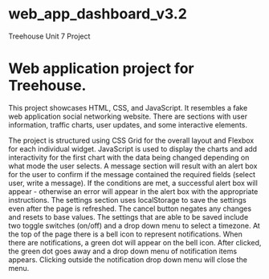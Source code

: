 # web_app_dashboard_v3.2
 Treehouse Unit 7 Project


<h1>Web application project for Treehouse. </h1>

<p>
This project showcases HTML, CSS, and JavaScript. 
It resembles a fake web application social networking website. 
There are sections with user information, traffic charts, user updates, and some interactive 
elements. </p>
<p>
The project is structured using CSS Grid for the overall layout and Flexbox for each individual widget. 
JavaScript is used to display the charts and add interactivity for the first chart with the data being changed depending on what mode the user selects. A message section will result with an alert box for the user to confirm if the message contained the required fields (select user, write a message). If the conditions are met, a successful alert box will appear - otherwise an error will appear in the alert box with the appropriate instructions. The settings section uses localStorage to save the settings even after the page is refreshed. The cancel button negates any changes and resets to base values. The settings that are able to be saved include two toggle switches (on/off) and a drop down menu to select a timezone. 
At the top of the page there is a bell icon to represent notifications. When there are notifications, a green dot will appear on the bell icon. After clicked, the green dot goes away and a drop down menu of notification items appears. Clicking outside the notification drop down menu will close the menu. 
</p>